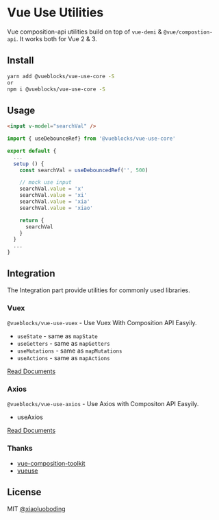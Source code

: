 # Vue Use Utilities

Vue composition-api utilities build on top of `vue-demi` & `@vue/compostion-api`. It works both for Vue 2 & 3.

## Install

```bash
yarn add @vueblocks/vue-use-core -S
or
npm i @vueblocks/vue-use-core -S
```

## Usage

```html
<input v-model="searchVal" />
```

```js
import { useDebounceRef} from '@vueblocks/vue-use-core'

export default {
  ...
  setup () {
    const searchVal = useDebouncedRef('', 500)

    // mock use input
    searchVal.value = 'x'
    searchVal.value = 'xi'
    searchVal.value = 'xia'
    searchVal.value = 'xiao'

    return {
      searchVal
    }
  }
  ...
}
```

## Integration

The Integration part provide utilities for commonly used libraries.

### Vuex

`@vueblocks/vue-use-vuex` - Use Vuex With Composition API Easyily.

* `useState` - same as `mapState`
* `useGetters` - same as `mapGetters`
* `useMutations` - same as `mapMutations`
* `useActions` - same as `mapActions`

[Read Documents](./packages/vuex/README.md)

### Axios

`@vueblocks/vue-use-axios` - Use Axios with Compositon API Easyily.

* useAxios

[Read Documents](./packages/axios/README.md)

### Thanks

* [vue-composition-toolkit](https://github.com/HcySunYang/vue-composition-toolkit)
* [vueuse](https://github.com/antfu/vueuse)

## License

MIT [@xiaoluoboding](https://github.com/xiaoluoboding)